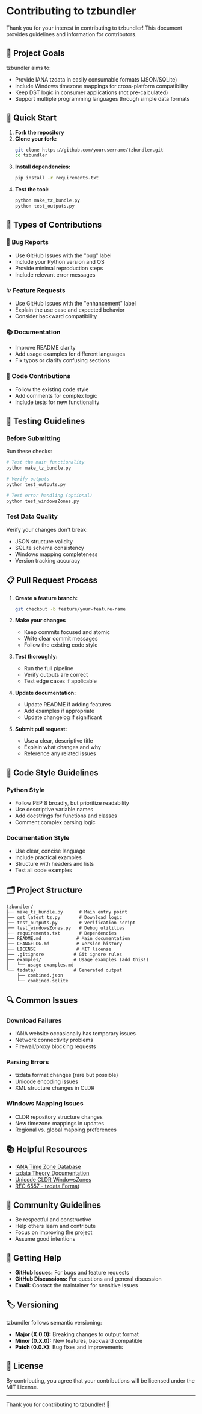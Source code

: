 # Contributing to tzbundler

Thank you for your interest in contributing to tzbundler! This document provides guidelines and information for contributors.

## 🎯 Project Goals

tzbundler aims to:
- Provide IANA tzdata in easily consumable formats (JSON/SQLite)
- Include Windows timezone mappings for cross-platform compatibility
- Keep DST logic in consumer applications (not pre-calculated)
- Support multiple programming languages through simple data formats

## 🚀 Quick Start

1. **Fork the repository**
2. **Clone your fork:**
   ```bash
   git clone https://github.com/yourusername/tzbundler.git
   cd tzbundler
   ```
3. **Install dependencies:**
   ```bash
   pip install -r requirements.txt
   ```
4. **Test the tool:**
   ```bash
   python make_tz_bundle.py
   python test_outputs.py
   ```

## 📝 Types of Contributions

### 🐛 Bug Reports
- Use GitHub Issues with the "bug" label
- Include your Python version and OS
- Provide minimal reproduction steps
- Include relevant error messages

### ✨ Feature Requests
- Use GitHub Issues with the "enhancement" label
- Explain the use case and expected behavior
- Consider backward compatibility

### 📚 Documentation
- Improve README clarity
- Add usage examples for different languages
- Fix typos or clarify confusing sections

### 🔧 Code Contributions
- Follow the existing code style
- Add comments for complex logic
- Include tests for new functionality

## 🧪 Testing Guidelines

### Before Submitting
Run these checks:

```bash
# Test the main functionality
python make_tz_bundle.py

# Verify outputs
python test_outputs.py

# Test error handling (optional)
python test_windowsZones.py
```

### Test Data Quality
Verify your changes don't break:
- JSON structure validity
- SQLite schema consistency
- Windows mapping completeness
- Version tracking accuracy

## 📋 Pull Request Process

1. **Create a feature branch:**
   ```bash
   git checkout -b feature/your-feature-name
   ```

2. **Make your changes**
   - Keep commits focused and atomic
   - Write clear commit messages
   - Follow the existing code style

3. **Test thoroughly:**
   - Run the full pipeline
   - Verify outputs are correct
   - Test edge cases if applicable

4. **Update documentation:**
   - Update README if adding features
   - Add examples if appropriate
   - Update changelog if significant

5. **Submit pull request:**
   - Use a clear, descriptive title
   - Explain what changes and why
   - Reference any related issues

## 🎨 Code Style Guidelines

### Python Style
- Follow PEP 8 broadly, but prioritize readability
- Use descriptive variable names
- Add docstrings for functions and classes
- Comment complex parsing logic

### Documentation Style
- Use clear, concise language
- Include practical examples
- Structure with headers and lists
- Test all code examples

## 🗂️ Project Structure

```
tzbundler/
├── make_tz_bundle.py      # Main entry point
├── get_latest_tz.py       # Download logic
├── test_outputs.py        # Verification script
├── test_windowsZones.py   # Debug utilities
├── requirements.txt       # Dependencies
├── README.md             # Main documentation
├── CHANGELOG.md          # Version history
├── LICENSE               # MIT license
├── .gitignore           # Git ignore rules
├── examples/            # Usage examples (add this!)
│   └── usage-examples.md
└── tzdata/              # Generated output
    ├── combined.json
    └── combined.sqlite
```

## 🔍 Common Issues

### Download Failures
- IANA website occasionally has temporary issues
- Network connectivity problems
- Firewall/proxy blocking requests

### Parsing Errors
- tzdata format changes (rare but possible)
- Unicode encoding issues
- XML structure changes in CLDR

### Windows Mapping Issues
- CLDR repository structure changes
- New timezone mappings in updates
- Regional vs. global mapping preferences

## 📚 Helpful Resources

- [IANA Time Zone Database](https://www.iana.org/time-zones)
- [tzdata Theory Documentation](https://data.iana.org/time-zones/theory.html)
- [Unicode CLDR WindowsZones](https://github.com/unicode-org/cldr/blob/main/common/supplemental/windowsZones.xml)
- [RFC 6557 - tzdata Format](https://tools.ietf.org/html/rfc6557)

## 🤝 Community Guidelines

- Be respectful and constructive
- Help others learn and contribute
- Focus on improving the project
- Assume good intentions

## 📧 Getting Help

- **GitHub Issues:** For bugs and feature requests
- **GitHub Discussions:** For questions and general discussion
- **Email:** Contact the maintainer for sensitive issues

## 🏷️ Versioning

tzbundler follows semantic versioning:
- **Major (X.0.0):** Breaking changes to output format
- **Minor (0.X.0):** New features, backward compatible
- **Patch (0.0.X):** Bug fixes and improvements

## 📄 License

By contributing, you agree that your contributions will be licensed under the MIT License.

---

Thank you for contributing to tzbundler! 🎉